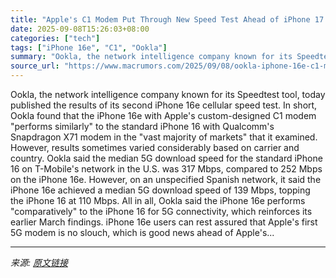 ```yaml
---
title: "Apple's C1 Modem Put Through New Speed Test Ahead of iPhone 17 Air"
date: 2025-09-08T15:26:03+08:00
categories: ["tech"]
tags: ["iPhone 16e", "C1", "Ookla"]
summary: "Ookla, the network intelligence company known for its Speedtest tool, today published the results of its second iPhone 16e cellular speed test. In short, Ookla found that the iPhone 16e with Apple's c"
source_url: "https://www.macrumors.com/2025/09/08/ookla-iphone-16e-c1-modem-speed-test/"
---
```


Ookla, the network intelligence company known for its Speedtest tool, today published the results of its second iPhone 16e cellular speed test. In short, Ookla found that the iPhone 16e with Apple's custom-designed C1 modem "performs similarly" to the standard iPhone 16 with Qualcomm's Snapdragon X71 modem in the "vast majority of markets" that it examined. However, results sometimes varied considerably based on carrier and country. Ookla said the median 5G download speed for the standard iPhone 16 on T-Mobile's network in the U.S. was 317 Mbps, compared to 252 Mbps on the iPhone 16e. However, on an unspecified Spanish network, it said the iPhone 16e achieved a median 5G download speed of 139 Mbps, topping the iPhone 16 at 110 Mbps. All in all, Ookla said the iPhone 16e performs "comparatively" to the iPhone 16 for 5G connectivity, which reinforces its earlier March findings. iPhone 16e users can rest assured that Apple's first 5G modem is no slouch, which is good news ahead of Apple's...

---

*来源: [原文链接](https://www.macrumors.com/2025/09/08/ookla-iphone-16e-c1-modem-speed-test/)*
